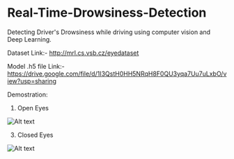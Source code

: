 # Real-Time-Drowsiness-Detection
Detecting Driver's Drowsiness while driving using computer vision and Deep Learning.

Dataset Link:- http://mrl.cs.vsb.cz/eyedataset

Model .h5 file Link:- https://drive.google.com/file/d/1I3QstH0HH5NRqH8F0QU3yqa7Uu7uLxbO/view?usp=sharing

Demostration:
1. Open Eyes

  
![Alt text](https://github.com/poonam1261/Real-Time-Drowsiness-Detection-/blob/main/Screenshot%20(133).png)

3. Closed Eyes


![Alt text](https://github.com/poonam1261/Real-Time-Drowsiness-Detection-/blob/main/Screenshot%20(135).png)
